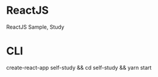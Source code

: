 # ReactJS
ReactJS Sample, Study  
 

# CLI
create-react-app self-study && cd self-study && yarn start
